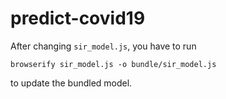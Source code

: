 # predict-covid19

After changing `sir_model.js`, you have to run
```
browserify sir_model.js -o bundle/sir_model.js
```
to update the bundled model.
